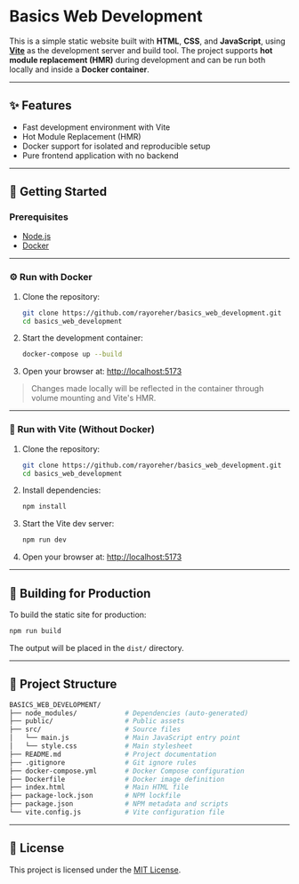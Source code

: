 # Basics Web Development

This is a simple static website built with **HTML**, **CSS**, and **JavaScript**, using **[Vite](https://vitejs.dev/)** as the development server and build tool. The project supports **hot module replacement (HMR)** during development and can be run both locally and inside a **Docker container**.

---

## ✨ Features

* Fast development environment with Vite
* Hot Module Replacement (HMR)
* Docker support for isolated and reproducible setup
* Pure frontend application with no backend

---

## 🚀 Getting Started

### Prerequisites

* [Node.js](https://nodejs.org/)
* [Docker](https://www.docker.com/)

---

### ⚙️ Run with Docker

1. Clone the repository:

   ```bash
   git clone https://github.com/rayoreher/basics_web_development.git
   cd basics_web_development
   ```

2. Start the development container:

   ```bash
   docker-compose up --build
   ```

3. Open your browser at:
   [http://localhost:5173](http://localhost:5173)

> Changes made locally will be reflected in the container through volume mounting and Vite's HMR.

---

### 🚀 Run with Vite (Without Docker)

1. Clone the repository:

   ```bash
   git clone https://github.com/rayoreher/basics_web_development.git
   cd basics_web_development
   ```

2. Install dependencies:

   ```bash
   npm install
   ```

3. Start the Vite dev server:

   ```bash
   npm run dev
   ```

4. Open your browser at:
   [http://localhost:5173](http://localhost:5173)

---

## 📆 Building for Production

To build the static site for production:

```bash
npm run build
```

The output will be placed in the `dist/` directory.

---

## 📂 Project Structure

```bash
BASICS_WEB_DEVELOPMENT/
├── node_modules/            # Dependencies (auto-generated)
├── public/                  # Public assets
├── src/                     # Source files
│   └── main.js              # Main JavaScript entry point
│   └── style.css            # Main stylesheet
├── README.md                # Project documentation
├── .gitignore               # Git ignore rules
├── docker-compose.yml       # Docker Compose configuration
├── Dockerfile               # Docker image definition
├── index.html               # Main HTML file
├── package-lock.json        # NPM lockfile
├── package.json             # NPM metadata and scripts
└── vite.config.js           # Vite configuration file
```

---

## 📄 License

This project is licensed under the [MIT License](LICENSE).
